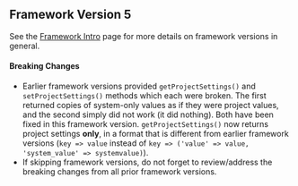 ## Framework Version 5

See the [Framework Intro](intro.md) page for more details on framework versions in general.

#### Breaking Changes

- Earlier framework versions provided `getProjectSettings()` and `setProjectSettings()` methods which each were broken. The first returned copies of system-only values as if they were project values, and the second simply did not work (it did nothing). Both have been fixed in this framework version. `getProjectSettings()` now returns project settings **only**, in a format that is different from earlier framework versions (`key => value` instead of `key => ('value' => value, 'system_value' => systemvalue)`).
- If skipping framework versions, do not forget to review/address the breaking changes from all prior framework versions.